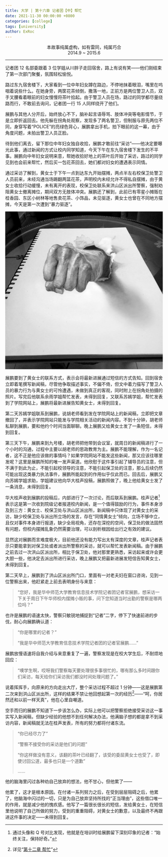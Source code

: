 ```yaml
---
title: 大学 | 第十六章 记者团【中】帮忙
date: 2021-11-30 00:00:00 +0800
categories: [college]
tags: [university]
author: ExRoc
---
```


<center>本故事纯属虚构，如有雷同，纯属巧合</center>
<center>2014.9 ~ 2015.6</center>

----

记者团 12 名部委跟着 3 位学姐从川胖子走回宿舍，路上有说有笑——他们刚结束了第一次部门聚餐，氛围轻松愉悦。

路过东九宿舍楼下，大家看到一位中年妇女蹲在路边，不停地抹着眼泪，嘴里在呜咽着说些什么。在她身旁，两筐花茶倾倒，撒落一地，正前方是两位警卫人员，双手叉腰看着眼前的妇女慢慢将茶叶拾起。由于警卫人员在场，路过的同学都尽量绕路而行，不敢前去询问，记者团一行 15 人同样绕开了他们。

展鹏与其他人分开后，始终放心不下，脑补起言语辱骂、肢体冲突等电影情节，于是立即折返回去。他先躲在拐角处观察，发现多了两名警卫，但制服与原先两位不同，身穿写着“POLICE”的亮绿色背心，展鹏拿出手机，拍下眼前的这一幕，由于角度问题，未拍出警卫人员正脸。

待到他们离去，留下那位中年妇女独自收拾，展鹏才敢前往“采访”——他决定要曝光此事，通过新闻的方式让校内同学知道，今天下午在东九宿舍楼下发生的不平事。展鹏向中年妇女说明来意，帮她收拾好地上的茶叶后开始了采访，路过的同学见到也会前来帮忙，然后买一包花茶回去，她们都对妇女的遭遇表示同情。

通过采访了解到，黄女士于下午一点到达东九开始摆摊，两点半左右校保卫处警卫人员前来，未经沟通当场踢翻两篮花茶，声明校内未经允许不得私自摆摊，由于黄女士收拾行动缓慢，未有离开的表现，校保卫处联系来洪山区派出所警察，强制劝阻黄女士撤离摊位，期间双方无肢体冲突。展鹏还了解到，此前已有零星小摊贩在桂香园、东区小树林等地售卖花茶、小饰品，未见驱逐，黄女士也曾在不同地方摆摊，今天是第一次遭到“暴力驱逐”。

![](/assets/img/posts/college/quantoupozhi.jpg)

展鹏要到了黄女士的联系方式，表示会将最新进展通过短信的方式告知。回到宿舍立即着笔撰写新闻稿，尽管他争取描述事实，不偏不倚，但文中着力描写了警卫人员的暴力行为与黄女士的可怜遭遇，未做到真正的客观，同时附上在拐角处拍摄的照片。写完后他联系余雨学姐帮忙发表，未得到回复，又联系苏嫣学姐，帮忙发表到了学院网站上，展鹏将最新进展告知黄女士，未得到回复。

第二天苏嫣学姐联系到展鹏，说胡老师看到发在学院网站上的新闻稿，立即把文章撤回了，并表示学院网站只能发与学院相关活动的新闻内容。不到十分钟，胡老师私聊到展鹏，要和他约个时间当面聊聊。晚上展鹏又给黄女士发了一条短信，未得到回复。

第三天下午，展鹏来到九号楼，胡老师把他带到会议室，就周日的新闻稿进行了一个小时的沟通，过程中主要以胡老师的思政教育为主。展鹏不能理解，作为一名记者，这不正是他应该做的事情吗？如果学院网站不能发这些新闻，那又应该往哪里发呢？这里是展鹏所知的唯一发声渠道。他欣慰于这件事引起了辅导员的注意，但不满于到此为止，不能引起校领导的注意，不能引起保卫处的注意，那么后续仍然可能出现这类暴力执法事件，展鹏所能起到的作用似乎仅此而已。回去后，展鹏又向苏嫣学姐求助，学姐建议他向华大桂声投稿，展鹏照做了，晚上他给黄女士发了一条消息，未得到回复。

华大桂声收到展鹏的投稿后，内部进行了一次讨论，而后联系到展鹏。桂声记者[^1]表示这是第一次收到院级记者报道校内新闻，是一个值得鼓励的行为，事件本身涉及到三方：黄女士、校保卫处与洪山区派出所，新闻稿中只体现了对黄女士的采访，缺少校保卫处与派出所立场的发言，存在“同情黄女士”倾向，立场不够中立，且仅对事件本身进行报道，缺少全局视角，还存在深挖的空间，保卫处的做法固然有问题，但校内摆摊乱象仍然需要治理，可以剖析根因给出行之有效的建议。

显然这对展鹏而言难度极大，目前他还没有能力写出太有深度的文章，桂声记者表示只要能拿到对保卫处或者派出所警察的采访，就可以帮忙发表新闻稿。由于展鹏之前去过一次洪山区派出所，相比于保卫处，他对那里更熟悉，采访起来或许会更大胆一些，他决定去派出所进行采访，晚上展鹏又把最新进展发短信告知黄女士，未得到回复。

第二天早上，展鹏到了洪山区派出所门口，里面有一对老夫妇在窗口咨询，见到一位警察出来，他赶紧走上前去表明身份与来意：

> “您好，我是华中师范大学教育信息技术学院记者团记者官展鹏，想采访一下关于周日下午华师校内摆摊小贩的事，问下您知道当时出勤的警察是哪两位吗？”

也许是展鹏的语速太快，警察只敏锐地捕捉到“记者”二字，停下了快速前进的步伐，耐心向展鹏确认道：

> “你是哪里的记者？”
>
> “我是华中师范大学教育信息技术学院记者团的记者官展鹏……”

展鹏放慢语速将自我介绍与来意重复了一遍，警察发现是在校大学生后，不耐烦地回应：

> “噢学生啊，哎呀我们警察每天要处理很多事很忙的，哪有那么多时间跟你们采访，每天给你们采访我们都没时间处理问题了。”

说着挥挥手，向原来的方向走出大厅，整个采访过程不超过 1 分钟——这是展鹏第二次来到洪山区派出所，这样的结果不禁让他回想起第一次的经历[^2]——“呵，你居然还和以前一样天真”，他在心里自嘲道。

空手而归的展鹏不知道下一步该怎么办，实际上他可以把警察拒绝接受采访这一事实写入新闻稿，但缺少经验的他想不到任何解决办法，他满脑子想的都是拿不到采访内容，新闻稿就无法在桂声发表，所有的努力都将付诸东流。

> “你已经尽力了”
>
> “警察不接受你的采访是他们的问题”
>
> “你这样做没有意义，该翻的茶叶已经翻了，该受的委屈黄女士也受了，即使讨回公道，最多也只是一个道歉”
>
> ……

他的脑海里闪过各种劝自己放弃的想法，他不甘心，但他累了——

他累了，这才是根本原因。在付诸一系列努力之后，在受到层层阻碍之后，他累了，他脑海中闪过的一切，只是为自己放弃坚持所找的“正当理由”，这些借口唯一的作用，就是减少他的愧疚感。他写了一篇很长很长的短信，发给黄女士，在短信里他说明了自己所做的努力，受到的重重阻碍，对黄女士的歉意，以及最终不再跟进这件事的决定——未得到回复。

[^1]: 通过头像和 Q 号对比发现，他就是在培训时给展鹏留下深刻印象的记者：“始终关注，保持好奇。”

[^2]: 详见“[第十二章 帮忙](/posts/college-chapter-12)”
